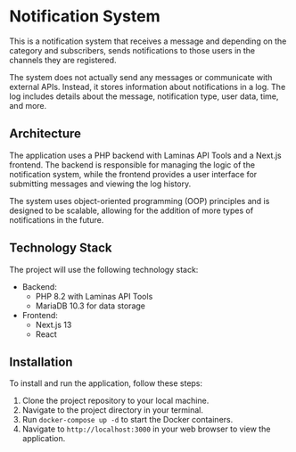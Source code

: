 Notification System
===================

This is a notification system that receives a message and depending on the category and subscribers, sends notifications to those users in the channels they are registered. 

The system does not actually send any messages or communicate with external APIs. Instead, it stores information about notifications in a log. The log includes details about the message, notification type, user data, time, and more.

Architecture
------------

The application uses a PHP backend with Laminas API Tools and a Next.js frontend. The backend is responsible for managing the logic of the notification system, while the frontend provides a user interface for submitting messages and viewing the log history.

The system uses object-oriented programming (OOP) principles and is designed to be scalable, allowing for the addition of more types of notifications in the future.

Technology Stack
----------------

The project will use the following technology stack:

*   Backend:
    * PHP 8.2 with Laminas API Tools
    * MariaDB 10.3 for data storage
*   Frontend:
    * Next.js 13
    * React

Installation
------------

To install and run the application, follow these steps:

1.  Clone the project repository to your local machine.
2.  Navigate to the project directory in your terminal.
3.  Run `docker-compose up -d` to start the Docker containers.
8.  Navigate to `http://localhost:3000` in your web browser to view the application.